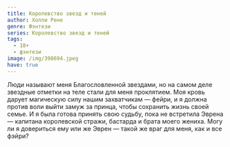 ```yaml
---
title: Королевство звезд и теней
author: Холли Рене
genre: Фэнтези
series: Королевство звезд и теней
tags:
  - 18+
  - фэнтези
image: /img/398694.jpeg
have: true
---
```

Люди называют меня Благословленной звездами, но на самом деле звездные отметки на теле стали для меня проклятием. Моя кровь дарует магическую силу нашим захватчикам — фейри, и я должна против воли выйти замуж за принца, чтобы сохранить жизнь своей семье. И я была готова принять свою судьбу, пока не встретила Эврена — капитана королевской стражи, бастарда и брата моего жениха. Могу ли я довериться ему или же Эврен — такой же враг для меня, как и все фэйри?